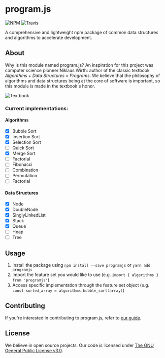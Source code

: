 # program.js
[![NPM](https://nodei.co/npm/programjs.png?mini=true)](https://nodei.co/npm/programjs/)
[![Travis](https://travis-ci.org/eloreprojects/programjs.svg?branch=master)]()

A comprehensive and lightweight npm package of common data structures and algorithms to accelerate development.

## About
Why is this module named program.js? An inspiration for this project was computer science pioneer Niklaus Wirth: author of the classic textbook *Algorithms + Data Structures = Programs*. We believe that the philosophy of algorithms and data structures being at the core of software is important, so this module is made in the textbook's honor.

![Textbook](https://upload.wikimedia.org/wikipedia/en/9/90/Algorithms_%2B_Data_Structures.jpg)

### Current implementations:

#### Algorithms
- [x] Bubble Sort
- [x] Insertion Sort
- [x] Selection Sort
- [ ] Quick Sort
- [x] Merge Sort
- [ ] Factorial
- [ ] Fibonacci
- [ ] Combination
- [ ] Permutation
- [ ] Factorial

#### Data Structures
- [x] Node
- [x] DoubleNode
- [x] SinglyLinkedList
- [x] Stack
- [x] Queue
- [ ] Heap
- [ ] Tree

## Usage
1. Install the package using `npm install --save programjs` or `yarn add programjs`
2. Import the feature set you would like to use (e.g. `import { algorithms } from 'programjs'`)
3. Access specific implementation through the feature set object (e.g. `const sorted_array = algorithms.bubble_sort(array)`)

## Contributing
If you're interested in contributing to program.js, refer to [our guide](https://github.com/eloreprojects/programjs/blob/master/CONTRIBUTING.md).

## License
We believe in open source projects. Our code is licensed under [The GNU General Public License v3.0](https://www.gnu.org/licenses/gpl-3.0.en.html).
